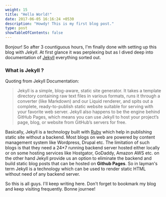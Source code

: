 ```yaml
---
weight: 15
title: "Hello World!"
date: 2017-06-05 16:16:24 +0530
description: "Howdy! This is my first blog post."
type: post
showTableOfContents: false
---
```


Bonjour! So after 3 countiguous hours, I'm finally done with setting up this blog with _Jekyll_. At first glance it was perplexing but as I dived deep into documentation of [Jekyll](https://jekyllrb.com/docs/home/) everything sorted out.

### What is Jekyll ?

Quoting from Jekyll Documentation:

> Jekyll is a simple, blog-aware, static site generator. It takes a template directory containing raw text files in various formats, runs it through a converter (like Markdown) and our Liquid renderer, and spits out a complete, ready-to-publish static website suitable for serving with your favorite web server. Jekyll also happens to be the engine behind GitHub Pages, which means you can use Jekyll to host your project’s page, blog, or website from GitHub’s servers for free.

Basically, Jekyll is a technology built with [Ruby](https://www.ruby-lang.org/en/) which help in publishing static site without a backend. Most blogs on web are powered by content management system like Wordpress, Drupal etc. The limitation of such blogs is that they need a 24\*7 running backend server hosted either locally or on some hosting services like Hostgator, GoDaddy, Amazon AWS etc. on the other hand Jekyll provide us an option to eliminate the backend and build static blog posts that can be hosted on **Github Pages**. So in layman's term Jekyll is a technology which can be used to render static HTML without need of any backend server.

So this is all guys. I'll keep writing here. Don't forget to bookmark my blog and keep visiting frequently. Bonne journee!
